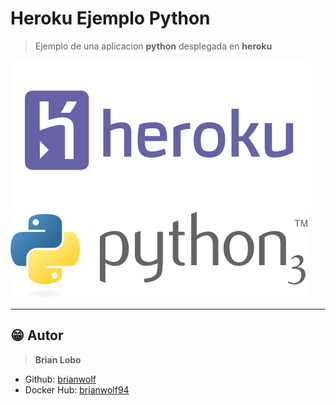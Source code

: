# Heroku Ejemplo Python

> Ejemplo de una aplicacion **python** desplegada en **heroku**

![alt text](docs/img/heroku.png)
![alt text](docs/img/python.png)

---

## :grin: Autor

> **Brian Lobo**

* Github: [brianwolf](https://github.com/brianwolf)
* Docker Hub:  [brianwolf94](https://hub.docker.com/u/brianwolf94)
